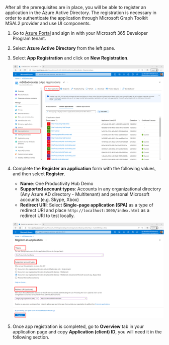 After all the prerequisites are in place, you will be able to register an application in the Azure Active Directory. The registration is necessary in order to authenticate the application through Microsoft Graph Toolkit MSAL2 provider and use UI components.

1. Go to [Azure Portal](https://portal.azure.com) and sign in with your Microsoft 365 Developer Program tenant.
1. Select **Azure Active Directory** from the left pane.

1. Select **App Registration** and click on **New Registration**.

   ![Screenshot showing Azure Active Directory App registration tab](../images/mgt-one-productivity-hub/aad-app-registration.png)

1. Complete the **Register an application** form with the following values, and then select **Register**.
   * **Name**: One Productivity Hub Demo
   * **Supported account types**: Accounts in any organizational directory (Any Azure AD directory - Multitenant) and personal Microsoft accounts (e.g. Skype, Xbox)
   * **Redirect URI**: Select **Single-page application (SPA)** as a type of redirect URI and place `http://localhost:3000/index.html` as a redirect URI to test locally.

    ![Screenshot showing the new app registration form](../images/mgt-one-productivity-hub/aad-new-app-registration-form.png)

1. Once app registration is completed, go to **Overview** tab in your application page and copy **Application (client) ID**, you will need it in the following section.
